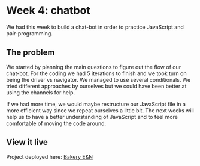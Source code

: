 # Week 4: chatbot

We had this week to build a chat-bot in order to practice JavaScript and pair-programming.

## The problem

We started by planning the main questions to figure out the flow of our chat-bot. For the coding we had 5 iterations to finish and we took turn on being the driver vs navigator. We managed to use several conditionals. We tried different approaches by ourselves but we could have been better at using the channels for help.  

If we had more time, we would maybe restructure our JavaScript file in a more efficient way since we repeat ourselves a little bit. The next weeks will help us to have a better understanding of JavaScript and to feel more comfortable of moving the code around.

## View it live

Project deployed here: [Bakery E&N](https://cake-bot.netlify.app/)